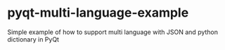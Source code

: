 # pyqt-multi-language-example
Simple example of how to support multi language with JSON and python dictionary in PyQt
